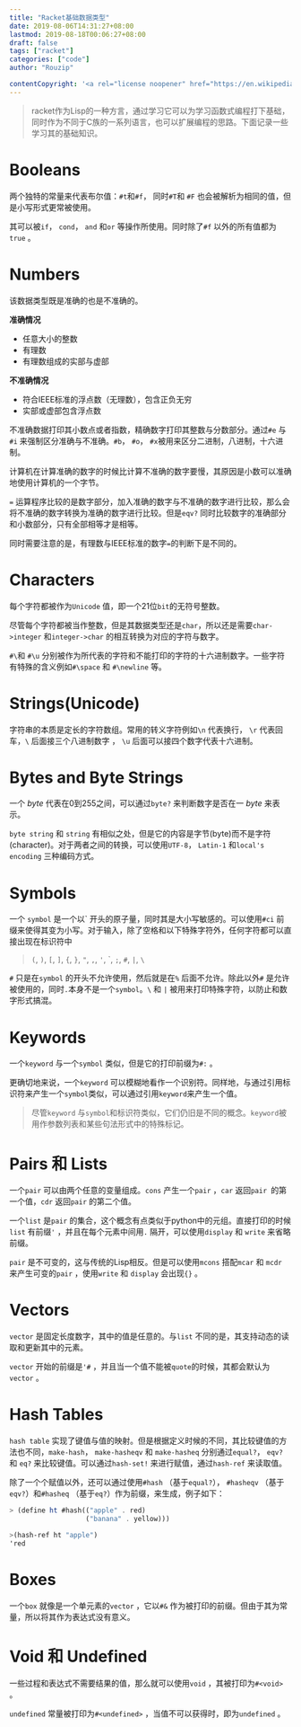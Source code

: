 ```yaml
---
title: "Racket基础数据类型"
date: 2019-08-06T14:31:27+08:00
lastmod: 2019-08-18T00:06:27+08:00
draft: false
tags: ["racket"]
categories: ["code"]
author: "Rouzip"

contentCopyright: '<a rel="license noopener" href="https://en.wikipedia.org/wiki/Wikipedia:Text_of_Creative_Commons_Attribution-ShareAlike_3.0_Unported_License" target="_blank">Creative Commons Attribution-ShareAlike License</a>'
---
```


> racket作为Lisp的一种方言，通过学习它可以为学习函数式编程打下基础，同时作为不同于C族的一系列语言，也可以扩展编程的思路。下面记录一些学习其的基础知识。

# Booleans

两个独特的常量来代表布尔值：`#t`和`#f`， 同时`#T`和 `#F` 也会被解析为相同的值，但是小写形式更常被使用。

其可以被`if`， `cond`， `and` 和`or` 等操作所使用。同时除了`#f` 以外的所有值都为`true` 。

# Numbers

该数据类型既是准确的也是不准确的。

**准确情况**

- 任意大小的整数
- 有理数
- 有理数组成的实部与虚部

**不准确情况**

- 符合IEEE标准的浮点数（无理数），包含正负无穷
- 实部或虚部包含浮点数

不准确数据打印其小数点或者指数，精确数字打印其整数与分数部分。通过`#e` 与 `#i` 来强制区分准确与不准确。`#b`，  `#o`， `#x`被用来区分二进制，八进制，十六进制。

计算机在计算准确的数字的时候比计算不准确的数字要慢，其原因是小数可以准确地使用计算机的一个字节。

`=` 运算程序比较的是数字部分，加入准确的数字与不准确的数字进行比较，那么会将不准确的数字转换为准确的数字进行比较。但是`eqv?` 同时比较数字的准确部分和小数部分，只有全部相等才是相等。

同时需要注意的是，有理数与IEEE标准的数字`=`的判断下是不同的。

# Characters

每个字符都被作为`Unicode` 值，即一个21位`bit`的无符号整数。

尽管每个字符都被当作整数，但是其数据类型还是`char`，所以还是需要`char->integer` 和`integer->char` 的相互转换为对应的字符与数字。

`#\`和 `#\u` 分别被作为所代表的字符和不能打印的字符的十六进制数字。一些字符有特殊的含义例如`#\space` 和 `#\newline` 等。

# Strings(Unicode)

字符串的本质是定长的字符数组。常用的转义字符例如`\n` 代表换行， `\r` 代表回车，`\` 后面接三个八进制数字 ， `\u` 后面可以接四个数字代表十六进制。

# Bytes and Byte Strings

一个 *byte* 代表在0到255之间，可以通过`byte?` 来判断数字是否在一 *byte* 来表示。

`byte string` 和 `string` 有相似之处，但是它的内容是字节(byte)而不是字符(character)。对于两者之间的转换，可以使用`UTF-8`， `Latin-1` 和`local's encoding` 三种编码方式。

# Symbols

一个 `symbol` 是一个以\` 开头的原子量，同时其是大小写敏感的。可以使用`#ci` 前缀来使得其变为小写。对于输入，除了空格和以下特殊字符外，任何字符都可以直接出现在标识符中

> `(`, `)`, `[`, `]`, `{`, `}`, `"`, `,`, `'`, \`, `;`, `#`, `|`, `\` 

`#` 只是在`symbol` 的开头不允许使用，然后就是在`%` 后面不允许。除此以外`#` 是允许被使用的，同时`.`本身不是一个`symbol`。`\` 和 `|` 被用来打印特殊字符，以防止和数字形式搞混。

# Keywords

一个`keyword` 与一个`symbol` 类似，但是它的打印前缀为`#:` 。

更确切地来说，一个`keyword` 可以模糊地看作一个识别符。同样地，与通过引用标识符来产生一个`symbol`类似，可以通过引用`keyword`来产生一个值。

> 尽管`keyword` 与`symbol`和标识符类似，它们仍旧是不同的概念。`keyword`被用作参数列表和某些句法形式中的特殊标记。

# Pairs 和 Lists

一个`pair` 可以由两个任意的变量组成。`cons` 产生一个`pair` ，`car` 返回`pair `的第一个值，`cdr` 返回`pair` 的第二个值。

一个`list` 是`pair` 的集合，这个概念有点类似于python中的元组。直接打印的时候`list` 有前缀`'` ，并且在每个元素中间用`.` 隔开，可以使用`display` 和 `write` 来省略前缀。

`pair` 是不可变的，这与传统的Lisp相反。但是可以使用`mcons` 搭配`mcar` 和 `mcdr` 来产生可变的`pair` ，使用`write` 和 `display` 会出现`{}` 。

# Vectors

`vector` 是固定长度数字，其中的值是任意的。与`list` 不同的是，其支持动态的读取和更新其中的元素。

`vector` 开始的前缀是`'#` ，并且当一个值不能被`quote`的时候，其都会默认为`vector` 。

# Hash Tables

`hash table` 实现了键值与值的映射。但是根据定义时候的不同，其比较键值的方法也不同，`make-hash`， `make-hasheqv` 和 `make-hasheq` 分别通过`equal?`， `eqv?` 和 `eq?` 来比较键值。可以通过`hash-set!` 来进行赋值，通过`hash-ref` 来读取值。

除了一个个赋值以外，还可以通过使用`#hash` （基于`equal?`）， `#hasheqv` （基于`eqv?`）和`#hasheq` （基于`eq?`）作为前缀，来生成，例子如下：

```scheme
> (define ht #hash(("apple" . red) 
                   ("banana" . yellow)))

>(hash-ref ht "apple")
'red
```

# Boxes

一个`box` 就像是一个单元素的`vector` ，它以`#&` 作为被打印的前缀。但由于其为常量，所以将其作为表达式没有意义。

# Void 和 Undefined

一些过程和表达式不需要结果的值，那么就可以使用`void` ，其被打印为`#<void>` 。

`undefined` 常量被打印为`#<undefined>` ，当值不可以获得时，即为`undefined` 。